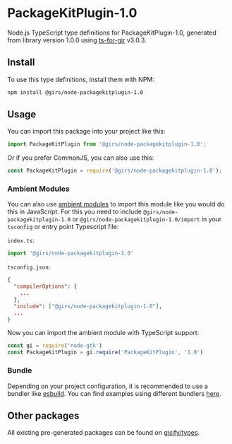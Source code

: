 
# PackageKitPlugin-1.0

Node.js TypeScript type definitions for PackageKitPlugin-1.0, generated from library version 1.0.0 using [ts-for-gir](https://github.com/gjsify/ts-for-gir) v3.0.3.


## Install

To use this type definitions, install them with NPM:
```bash
npm install @girs/node-packagekitplugin-1.0
```

## Usage

You can import this package into your project like this:
```ts
import PackageKitPlugin from '@girs/node-packagekitplugin-1.0';
```

Or if you prefer CommonJS, you can also use this:
```ts
const PackageKitPlugin = require('@girs/node-packagekitplugin-1.0');
```

### Ambient Modules

You can also use [ambient modules](https://github.com/gjsify/ts-for-gir/tree/main/packages/cli#ambient-modules) to import this module like you would do this in JavaScript.
For this you need to include `@girs/node-packagekitplugin-1.0` or `@girs/node-packagekitplugin-1.0/import` in your `tsconfig` or entry point Typescript file:

`index.ts`:
```ts
import '@girs/node-packagekitplugin-1.0'
```

`tsconfig.json`:
```json
{
  "compilerOptions": {
    ...
  },
  "include": ["@girs/node-packagekitplugin-1.0"],
  ...
}
```

Now you can import the ambient module with TypeScript support: 

```ts
const gi = require('node-gtk')
const PackageKitPlugin = gi.require('PackageKitPlugin', '1.0')
```


### Bundle

Depending on your project configuration, it is recommended to use a bundler like [esbuild](https://esbuild.github.io/). You can find examples using different bundlers [here](https://github.com/gjsify/ts-for-gir/tree/main/examples).

## Other packages

All existing pre-generated packages can be found on [gjsify/types](https://github.com/gjsify/types).


